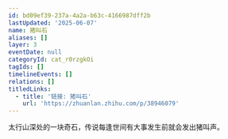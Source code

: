 ```yaml
---
id: bd09ef39-237a-4a2a-b63c-4166987dff2b
lastUpdated: '2025-06-07'
name: 猪叫石
aliases: []
layer: 3
eventDate: null
categoryId: cat_r0rzgkOi
tagIds: []
timelineEvents: []
relations: []
titledLinks:
  - title: '链接: 猪叫石'
    url: 'https://zhuanlan.zhihu.com/p/38946079'
---
```

太行山深处的一块奇石，传说每逢世间有大事发生前就会发出猪叫声。

